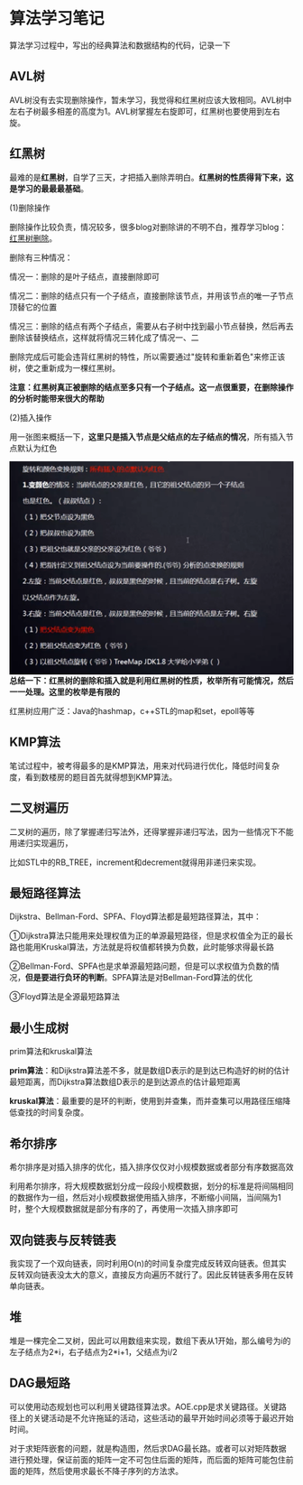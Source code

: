 # 算法学习笔记

算法学习过程中，写出的经典算法和数据结构的代码，记录一下

## AVL树

AVL树没有去实现删除操作，暂未学习，我觉得和红黑树应该大致相同。AVL树中左右子树最多相差的高度为1。AVL树掌握左右旋即可，红黑树也要使用到左右旋。

## 红黑树

最难的是**红黑树**，自学了三天，才把插入删除弄明白。**红黑树的性质得背下来，这是学习的最最最基础**。

(1)删除操作

删除操作比较负责，情况较多，很多blog对删除讲的不明不白，推荐学习blog：[红黑树删除](https://www.cnblogs.com/zutterhao/p/7535878.html)。

删除有三种情况：

情况一：删除的是叶子结点，直接删除即可

情况二：删除的结点只有一个子结点，直接删除该节点，并用该节点的唯一子节点顶替它的位置

情况三：删除的结点有两个子结点，需要从右子树中找到最小节点替换，然后再去删除该替换结点，这样就将情况三转化成了情况一、二

删除完成后可能会违背红黑树的特性，所以需要通过"旋转和重新着色"来修正该树，使之重新成为一棵红黑树。

**注意：红黑树真正被删除的结点至多只有一个子结点。这一点很重要，在删除操作的分析时能带来很大的帮助**

(2)插入操作

用一张图来概括一下，**这里只是插入节点是父结点的左子结点的情况**，所有插入节点默认为红色

<img src="./pic/img1.png" style="zoom: 50%;" div align="left" >

**总结一下：红黑树的删除和插入就是利用红黑树的性质，枚举所有可能情况，然后一一处理。这里的枚举是有限的**

红黑树应用广泛：Java的hashmap，c++STL的map和set，epoll等等

## KMP算法

笔试过程中，被考得最多的是KMP算法，用来对代码进行优化，降低时间复杂度，看到数楼房的题目首先就得想到KMP算法。

## 二叉树遍历

二叉树的遍历，除了掌握递归写法外，还得掌握非递归写法，因为一些情况下不能用递归实现遍历，

比如STL中的RB_TREE，increment和decrement就得用非递归来实现。

## 最短路径算法

Dijkstra、Bellman-Ford、SPFA、Floyd算法都是最短路径算法，其中：

①Dijkstra算法只能用来处理权值为正的单源最短路径，但是求权值全为正的最长路也能用Kruskal算法，方法就是将权值都转换为负数，此时能够求得最长路

②Bellman-Ford、SPFA也是求单源最短路问题，但是可以求权值为负数的情况，**但是要进行负环的判断**。SPFA算法是对Bellman-Ford算法的优化

③Floyd算法是全源最短路算法

## 最小生成树

prim算法和kruskal算法

**prim算法**：和Dijkstra算法差不多，就是数组D表示的是到达已构造好的树的估计最短距离，而Dijkstra算法数组D表示的是到达源点的估计最短距离

**kruskal算法**：最重要的是环的判断，使用到并查集，而并查集可以用路径压缩降低查找的时间复杂度。

## 希尔排序

希尔排序是对插入排序的优化，插入排序仅仅对小规模数据或者部分有序数据高效

利用希尔排序，将大规模数据划分成一段段小规模数据，划分的标准是将间隔相同的数据作为一组，然后对小规模数据使用插入排序，不断缩小间隔，当间隔为1时，整个大规模数据就是部分有序的了，再使用一次插入排序即可

## 双向链表与反转链表

我实现了一个双向链表，同时利用O(n)的时间复杂度完成反转双向链表。但其实反转双向链表没太大的意义，直接反方向遍历不就行了。因此反转链表多用在反转单向链表。

## 堆

堆是一棵完全二叉树，因此可以用数组来实现，数组下表从1开始，那么编号为i的左子结点为2\*i，右子结点为2\*i+1，父结点为i/2

## DAG最短路

可以使用动态规划也可以利用关键路径算法求。AOE.cpp是求关键路径。关键路径上的关键活动是不允许拖延的活动，这些活动的最早开始时间必须等于最迟开始时间。

对于求矩阵嵌套的问题，就是构造图，然后求DAG最长路。或者可以对矩阵数据进行预处理，保证前面的矩阵一定不可包住后面的矩阵，而后面的矩阵可能包住前面的矩阵，然后使用求最长不降子序列的方法求。